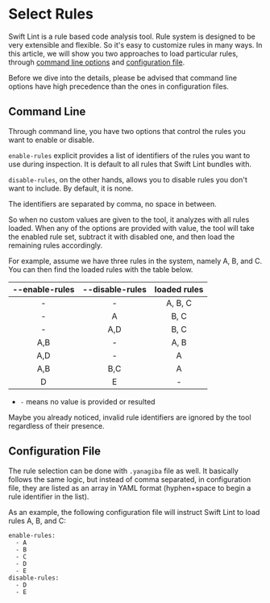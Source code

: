 # Select Rules

Swift Lint is a rule based code analysis tool. Rule system is designed to be very extensible and flexible. So it's easy to customize rules in many ways. In this article, we will show you two approaches to load particular rules, through [command line options](#command-line) and [configuration file](#configuration-file).

Before we dive into the details, please be advised that command line options have high precedence than the ones in configuration files.

## Command Line

Through command line, you have two options that control the rules you want to enable or disable.

`enable-rules` explicit provides a list of identifiers of the rules you want to use during inspection.
It is default to all rules that Swift Lint bundles with.

`disable-rules`, on the other hands, allows you to disable rules you don't want to include. By default, it is none.

The identifiers are separated by comma, no space in between.

So when no custom values are given to the tool, it analyzes with all rules loaded.
When any of the options are provided with value, the tool will take the enabled rule set, subtract it with disabled one, and then load the remaining rules accordingly.

For example, assume we have three rules in the system, namely A, B, and C.
You can then find the loaded rules with the table below.

| --enable-rules | --disable-rules | loaded rules |
| :---: | :---: | :---: |
| - | - | A, B, C |
| - | A | B, C |
| - | A,D | B, C |
| A,B | - | A, B |
| A,D | - | A |
| A,B | B,C | A |
| D | E | - |

* `-` means no value is provided or resulted

Maybe you already noticed, invalid rule identifiers are ignored by the tool regardless of their presence.

## Configuration File

The rule selection can be done with `.yanagiba` file as well. It basically follows the same logic, but instead of comma separated, in configuration file, they are listed as an array in YAML format (hyphen+space to begin a rule identifier in the list).

As an example, the following configuration file will instruct Swift Lint to load rules A, B, and C:

```
enable-rules:
  - A
  - B
  - C
  - D
  - E
disable-rules:
  - D
  - E
```
